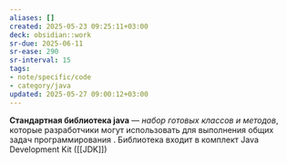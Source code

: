 ```yaml
---
aliases: []
created: 2025-05-23 09:25:11+03:00
deck: obsidian::work
sr-due: 2025-06-11
sr-ease: 290
sr-interval: 15
tags:
- note/specific/code
- category/java
updated: 2025-05-27 09:00:12+03:00
---
```


**Стандартная библиотека java**
—
*набор готовых классов и методов*, которые разработчики могут использовать для выполнения общих задач программирования . Библиотека входит в комплект Java Development Kit ([[JDK]])